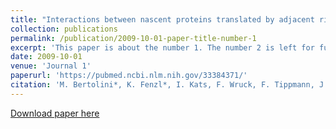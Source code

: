 ```yaml
---
title: "Interactions between nascent proteins translated by adjacent ribosomes drive homomer assembly"
collection: publications
permalink: /publication/2009-10-01-paper-title-number-1
excerpt: 'This paper is about the number 1. The number 2 is left for future work.'
date: 2009-10-01
venue: 'Journal 1'
paperurl: 'https://pubmed.ncbi.nlm.nih.gov/33384371/'
citation: 'M. Bertolini*, K. Fenzl*, I. Kats, F. Wruck, F. Tippmann, J. Schmitt, J. Auburger, S. Tans, B. Bukau, G. Kramer'
---
```


[Download paper here](http://academicpages.github.io/files/paper1.pdf)

